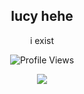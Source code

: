 
<h2 align="center">lucy hehe</h2>
<p align="center">i exist</p>
  <p align="center">
    <img src="https://komarev.com/ghpvc/?username=femboykissing&color=blueviolet&&label=profile views :3" alt="Profile Views">
  </p>
<p align="center">
  <img src="https://github-readme-stats.vercel.app/api/?username=femboykissing&title_color=4F8CC9&text_color=9f9f9f&show_icons=true&bg_color=00000000&hide_border=true&icon_color=4F8CC9&hide_title=true&count_private=false" />
</p>
<!---
half this about me is stolen from qoft
https://github.com/qoft
-->
